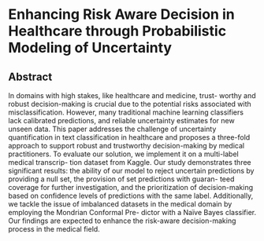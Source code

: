 # Enhancing Risk Aware Decision in Healthcare through Probabilistic Modeling of Uncertainty

## Abstract 
In domains with high stakes, like healthcare and medicine, trust- worthy and robust decision-making is crucial due to the potential risks associated with misclassification. However, many traditional machine learning classifiers lack calibrated predictions, and reliable uncertainty estimates for new unseen data. This paper addresses the challenge of uncertainty quantification in text classification in healthcare and proposes a three-fold approach to support robust and trustworthy decision-making by medical practitioners. To evaluate our solution, we implement it on a multi-label medical transcrip- tion dataset from Kaggle. Our study demonstrates three significant results: the ability of our model to reject uncertain predictions by providing a null set, the provision of set predictions with guaran- teed coverage for further investigation, and the prioritization of decision-making based on confidence levels of predictions with the same label. Additionally, we tackle the issue of imbalanced datasets in the medical domain by employing the Mondrian Conformal Pre- dictor with a Naïve Bayes classifier. Our findings are expected to enhance the risk-aware decision-making process in the medical field.
